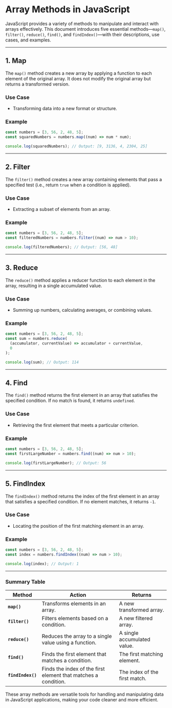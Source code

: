 # **Array Methods in JavaScript**

JavaScript provides a variety of methods to manipulate and interact with arrays effectively. This document introduces five essential methods—`map()`, `filter()`, `reduce()`, `find()`, and `findIndex()`—with their descriptions, use cases, and examples.

---

## **1. Map**

The `map()` method creates a new array by applying a function to each element of the original array. It does not modify the original array but returns a transformed version.

### **Use Case**

- Transforming data into a new format or structure.

### **Example**

```javascript
const numbers = [3, 56, 2, 48, 5];
const squaredNumbers = numbers.map((num) => num * num);

console.log(squaredNumbers); // Output: [9, 3136, 4, 2304, 25]
```

---

## **2. Filter**

The `filter()` method creates a new array containing elements that pass a specified test (i.e., return `true` when a condition is applied).

### **Use Case**

- Extracting a subset of elements from an array.

### **Example**

```javascript
const numbers = [3, 56, 2, 48, 5];
const filteredNumbers = numbers.filter((num) => num > 10);

console.log(filteredNumbers); // Output: [56, 48]
```

---

## **3. Reduce**

The `reduce()` method applies a reducer function to each element in the array, resulting in a single accumulated value.

### **Use Case**

- Summing up numbers, calculating averages, or combining values.

### **Example**

```javascript
const numbers = [3, 56, 2, 48, 5];
const sum = numbers.reduce(
  (accumulator, currentValue) => accumulator + currentValue,
  0
);

console.log(sum); // Output: 114
```

---

## **4. Find**

The `find()` method returns the first element in an array that satisfies the specified condition. If no match is found, it returns `undefined`.

### **Use Case**

- Retrieving the first element that meets a particular criterion.

### **Example**

```javascript
const numbers = [3, 56, 2, 48, 5];
const firstLargeNumber = numbers.find((num) => num > 10);

console.log(firstLargeNumber); // Output: 56
```

---

## **5. FindIndex**

The `findIndex()` method returns the index of the first element in an array that satisfies a specified condition. If no element matches, it returns `-1`.

### **Use Case**

- Locating the position of the first matching element in an array.

### **Example**

```javascript
const numbers = [3, 56, 2, 48, 5];
const index = numbers.findIndex((num) => num > 10);

console.log(index); // Output: 1
```

---

### **Summary Table**

| **Method**        | **Action**                                                     | **Returns**                   |
| ----------------- | -------------------------------------------------------------- | ----------------------------- |
| **`map()`**       | Transforms elements in an array.                               | A new transformed array.      |
| **`filter()`**    | Filters elements based on a condition.                         | A new filtered array.         |
| **`reduce()`**    | Reduces the array to a single value using a function.          | A single accumulated value.   |
| **`find()`**      | Finds the first element that matches a condition.              | The first matching element.   |
| **`findIndex()`** | Finds the index of the first element that matches a condition. | The index of the first match. |

These array methods are versatile tools for handling and manipulating data in JavaScript applications, making your code cleaner and more efficient.
